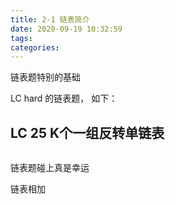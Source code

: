 ```yaml
---
title: 2-1 链表简介
date: 2020-09-19 10:32:59
tags:
categories:
---
```



链表题特别的基础


LC hard 的链表题， 如下：

## LC 25 K个一组反转单链表

```

```

链表题碰上真是幸运


链表相加
```

```